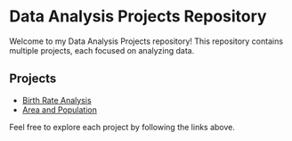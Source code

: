 # Data Analysis Projects Repository
Welcome to my Data Analysis Projects repository! This repository contains multiple projects, each focused on analyzing data.

## Projects

- [Birth Rate Analysis](https://github.com/zsh88/Data-Analysis-Projects-/tree/main/Birth%20Rate%20Analysis)
- [Area and Population](https://github.com/zsh88/Data-Analysis-Projects-/tree/main/Area%20and%20Population)


Feel free to explore each project by following the links above.
